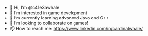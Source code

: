 - 👋 Hi, I’m @c41e3awhale
- 👀 I’m interested in game development
- 🌱 I’m currently learning advanced Java and C++
- 💞️ I’m looking to collaborate on games!
- 📫 How to reach me: https://www.linkedin.com/in/cardinalwhale/

<!---
c41e3awhale/c41e3awhale is a ✨ special ✨ repository because its `README.md` (this file) appears on your GitHub profile.
You can click the Preview link to take a look at your changes.
--->
